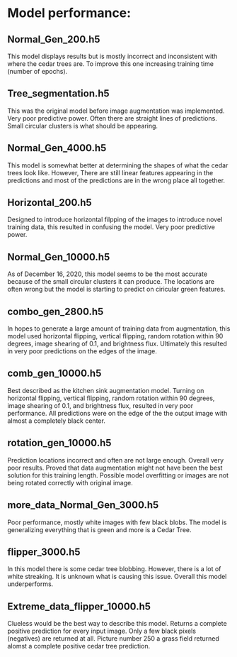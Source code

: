 # Model performance:

## Normal_Gen_200.h5
<p> This model displays results but is mostly incorrect and inconsistent with where the cedar trees are. 
To improve this one increasing training time (number of epochs). </p>

## Tree_segmentation.h5
<p> This was the original model before image augmentation was implemented. Very poor predictive power.
Often there are straight lines of predictions. Small circular clusters is what should be appearing. </p>

## Normal_Gen_4000.h5
<p> This model is somewhat better at determining the shapes of what the cedar trees look like. However,
There are still linear features appearing in the predictions and most of the predictions are in the 
wrong place all together. </p>

## Horizontal_200.h5
<p> Designed to introduce horizontal filpping of the images to introduce novel training data, this 
resulted in confusing the model. Very poor predictive power. </p>

## Normal_Gen_10000.h5
<p> As of December 16, 2020, this model seems to be the most accurate because of the small circular
clusters it can  produce. The locations are often wrong but the model is starting to predict on
ciricular green features. </p>

## combo_gen_2800.h5
<p> In hopes to generate a large amount of training data from augmentation, this model used 
horizontal flipping, vertical flipping, random rotation within 90 degrees, image shearing of 0.1, 
and brightness flux. Ultimately this resulted in very poor predictions on the edges of the image.

## comb_gen_10000.h5
<p> Best described as the kitchen sink augmentation model. Turning on horizontal flipping, vertical 
flipping, random rotation within 90 degrees, image shearing of 0.1, and brightness flux, resulted
in very poor performance. All predictions were on the edge of the the output image with almost a 
completely black center. </p>  

## rotation_gen_10000.h5
<p> Prediction locations incorrect and often are not large enough. Overall very poor results. 
Proved that data augmentation might not have been the best solution for this training length.
Possible model overfitting or images are not being rotated correctly with original image.</p>

## more_data_Normal_Gen_3000.h5
<p> Poor performance, mostly white images with few black blobs. The model is generalizing 
everything that is green and more is a Cedar Tree.</p>

## flipper_3000.h5
<p> In this model there is some cedar tree blobbing. However, there is a lot of white streaking.
It is unknown what is causing this issue. Overall this model underperforms.</p>

## Extreme_data_flipper_10000.h5
<p> Clueless would be the best way to describe this model. Returns a complete positive prediction
for every input image. Only a few black pixels (negatives) are returned at all. Picture number 250
a grass field returned alomst a complete positive cedar tree prediction. </p>

